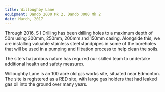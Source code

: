 ```yaml
---
title: Willoughby Lane
equipment: Dando 2000 Mk 2, Dando 3000 Mk 2
date: March, 2017
---
```


Through 2016, S I Drilling has been drilling holes to a maximum depth of 50m using 300mm, 250mm, 200mm and 150mm casing. Alongside this, we are installing valuable stainless steel standpipes in some of the boreholes that will be used in a pumping and filtration process to help clean the soils.

The site's hazardous nature has required our skilled team to undertake additional health and safety measures.

Willoughby Lane is an 100 acre old gas works site, situated near Edmonton. The site is registered as a RED site, with large gas holders that had leaked gas oil into the ground over many years.
